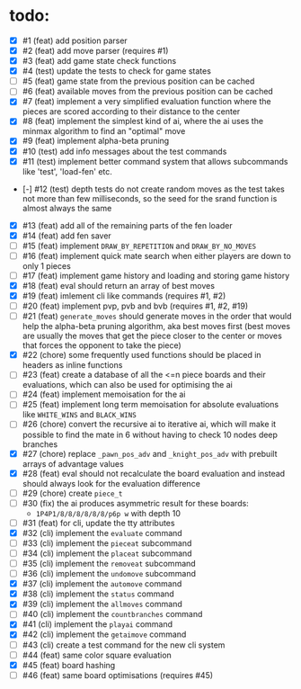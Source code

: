 # todo:
- [x] #1   (feat) add position parser
- [x] #2   (feat) add move parser (requires #1)
- [x] #3   (feat) add game state check functions
- [x] #4   (test) update the tests to check for game states
- [ ] #5   (feat) game state from the previous position can be cached
- [ ] #6   (feat) available moves from the previous position can be cached
- [x] #7   (feat) implement a very simplified evaluation function where the pieces are scored according to their distance to the center
- [x] #8   (feat) implement the simplest kind of ai, where the ai uses the minmax algorithm to find an "optimal" move
- [x] #9   (feat) implement alpha-beta pruning
- [x] #10  (test) add info messages about the test commands
- [x] #11  (test) implement better command system that allows subcommands like 'test', 'load-fen' etc.
- [-] #12  (test) depth tests do not create random moves as the test takes not more than few milliseconds, so the seed for the srand function is almost always the same
- [x] #13  (feat) add all of the remaining parts of the fen loader
- [x] #14  (feat) add fen saver
- [ ] #15  (feat) implement `DRAW_BY_REPETITION` and `DRAW_BY_NO_MOVES`
- [ ] #16  (feat) implement quick mate search when either players are down to only 1 pieces
- [ ] #17  (feat) implement game history and loading and storing game history
- [x] #18  (feat) eval should return an array of best moves
- [x] #19  (feat) imlement cli like commands (requires #1, #2)
- [ ] #20  (feat) implement pvp, pvb and bvb (requires #1, #2, #19)
- [ ] #21  (feat) `generate_moves` should generate moves in the order that would help the alpha-beta pruning algorithm, aka best moves first (best moves are usually the moves that get the piece closer to the center or moves that forces the opponent to take the piece)
- [x] #22  (chore) some frequently used functions should be placed in headers as inline functions
- [ ] #23  (feat) create a database of all the <=n piece boards and their evaluations, which can also be used for optimising the ai
- [ ] #24  (feat) implement memoisation for the ai
- [ ] #25  (feat) implement long term memoisation for absolute evaluations like `WHITE_WINS` and `BLACK_WINS`
- [ ] #26  (chore) convert the recursive ai to iterative ai, which will make it possible to find the mate in 6 without having to check 10 nodes deep branches
- [x] #27  (chore) replace `_pawn_pos_adv` and `_knight_pos_adv` with prebuilt arrays of advantage values
- [x] #28  (feat) eval should not recalculate the board evaluation and instead should always look for the evaluation difference
- [ ] #29  (chore) create `piece_t`
- [ ] #30  (fix) the ai produces asymmetric result for these boards:
  - `1P4P1/8/8/8/8/8/8/p6p w` with depth 10
- [ ] #31  (feat) for cli, update the tty attributes
- [x] #32  (cli) implement the `evaluate` command
- [ ] #33  (cli) implement the `pieceat` subcommand
- [ ] #34  (cli) implement the `placeat` subcommand
- [ ] #35  (cli) implement the `removeat` subcommand
- [ ] #36  (cli) implement the `undomove` subcommand
- [x] #37  (cli) implement the `automove` command
- [x] #38  (cli) implement the `status` command
- [x] #39  (cli) implement the `allmoves` command
- [ ] #40  (cli) implement the `countbranches` command
- [x] #41  (cli) implement the `playai` command
- [x] #42  (cli) implement the `getaimove` command
- [ ] #43  (cli) create a test command for the new cli system
- [ ] #44  (feat) same color square evaluation
- [x] #45  (feat) board hashing
- [ ] #46  (feat) same board optimisations (requires #45)
